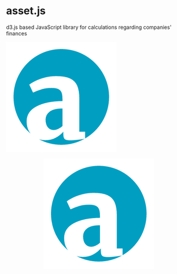 # asset.js
d3.js based JavaScript library for calculations regarding companies' finances

![asset.js logo](https://github.com/niquet/asset.js/blob/master/finance.png?raw=true)

<p align="center">
  <img src="https://github.com/niquet/asset.js/blob/master/finance.png?raw=true">
</p>
